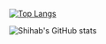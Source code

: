 [![Top Langs](https://github-readme-stats.vercel.app/api/top-langs/?username=sh1hab&layout=compact)](https://github.com/sh1hab/github-readme-stats)

![Shihab's GitHub stats](https://github-readme-stats.vercel.app/api?username=sh1hab&count_private=true)


<!--
**sh1hab/sh1hab** is a ✨ _special_ ✨ repository because its `README.md` (this file) appears on your GitHub profile.

Here are some ideas to get you started:

- 🔭 I’m currently working on ...
- 🌱 I’m currently learning ...
- 👯 I’m looking to collaborate on ...
- 🤔 I’m looking for help with ...
- 💬 Ask me about ...
- 📫 How to reach me: ...
- 😄 Pronouns: ...
- ⚡ Fun fact: ...
-->
